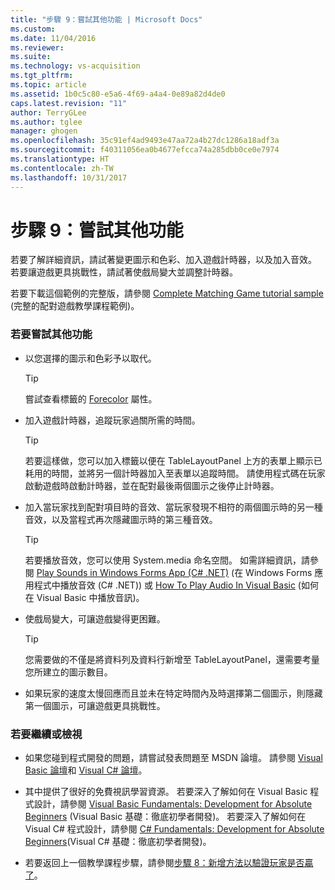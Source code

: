 ```yaml
---
title: "步驟 9：嘗試其他功能 | Microsoft Docs"
ms.custom: 
ms.date: 11/04/2016
ms.reviewer: 
ms.suite: 
ms.technology: vs-acquisition
ms.tgt_pltfrm: 
ms.topic: article
ms.assetid: 1b0c5c80-e5a6-4f69-a4a4-0e89a82d4de0
caps.latest.revision: "11"
author: TerryGLee
ms.author: tglee
manager: ghogen
ms.openlocfilehash: 35c91ef4ad9493e47aa72a4b27dc1286a18adf3a
ms.sourcegitcommit: f40311056ea0b4677efcca74a285dbb0ce0e7974
ms.translationtype: HT
ms.contentlocale: zh-TW
ms.lasthandoff: 10/31/2017
---
```

# <a name="step-9-try-other-features"></a>步驟 9：嘗試其他功能
若要了解詳細資訊，請試著變更圖示和色彩、加入遊戲計時器，以及加入音效。 若要讓遊戲更具挑戰性，請試著使戲局變大並調整計時器。  
  
 若要下載這個範例的完整版，請參閱 [Complete Matching Game tutorial sample](http://code.msdn.microsoft.com/Complete-Matching-Game-4cffddba) (完整的配對遊戲教學課程範例)。  
  
### <a name="to-try-other-features"></a>若要嘗試其他功能  
  
-   以您選擇的圖示和色彩予以取代。  
  
    > [!TIP]
    >  嘗試查看標籤的 [Forecolor](http://msdn.microsoft.com/library/system.windows.forms.control.forecolor.aspx) 屬性。  
  
-   加入遊戲計時器，追蹤玩家過關所需的時間。  
  
    > [!TIP]
    >  若要這樣做，您可以加入標籤以便在 TableLayoutPanel 上方的表單上顯示已耗用的時間，並將另一個計時器加入至表單以追蹤時間。 請使用程式碼在玩家啟動遊戲時啟動計時器，並在配對最後兩個圖示之後停止計時器。  
  
-   加入當玩家找到配對項目時的音效、當玩家發現不相符的兩個圖示時的另一種音效，以及當程式再次隱藏圖示時的第三種音效。  
  
    > [!TIP]
    >  若要播放音效，您可以使用 System.media 命名空間。 如需詳細資訊，請參閱 [Play Sounds in Windows Forms App (C# .NET)](http://youtu.be/qOh4ooHg1UU) (在 Windows Forms 應用程式中播放音效 (C# .NET)) 或 [How To Play Audio In Visual Basic](http://youtu.be/-4oPDeQrtMs) (如何在 Visual Basic 中播放音訊)。  
  
-   使戲局變大，可讓遊戲變得更困難。  
  
    > [!TIP]
    >  您需要做的不僅是將資料列及資料行新增至 TableLayoutPanel，還需要考量您所建立的圖示數目。  
  
-   如果玩家的速度太慢回應而且並未在特定時間內及時選擇第二個圖示，則隱藏第一個圖示，可讓遊戲更具挑戰性。  
  
### <a name="to-continue-or-review"></a>若要繼續或檢視  
  
-   如果您碰到程式開發的問題，請嘗試發表問題至 MSDN 論壇。 請參閱 [Visual Basic 論壇](http://social.msdn.microsoft.com/Forums/home?forum=vbgeneral)和 [Visual C# 論壇](http://social.msdn.microsoft.com/Forums/home?forum=csharpgeneral)。  
  
-   其中提供了很好的免費視訊學習資源。 若要深入了解如何在 Visual Basic 程式設計，請參閱 [Visual Basic Fundamentals: Development for Absolute Beginners](http://channel9.msdn.com/Series/Visual-Basic-Development-for-Absolute-Beginners) (Visual Basic 基礎：徹底初學者開發)。 若要深入了解如何在 Visual C# 程式設計，請參閱 [C# Fundamentals: Development for Absolute Beginners](http://channel9.msdn.com/Series/C-Sharp-Fundamentals-Development-for-Absolute-Beginners)(Visual C# 基礎：徹底初學者開發)。  
  
-   若要返回上一個教學課程步驟，請參閱[步驟 8：新增方法以驗證玩家是否贏了](../ide/step-8-add-a-method-to-verify-whether-the-player-won.md)。